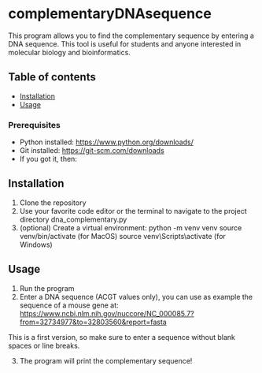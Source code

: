 # complementaryDNAsequence

This program allows you to find the complementary sequence by entering a DNA sequence.
This tool is useful for students and anyone interested in molecular biology and bioinformatics.

## Table of contents

- [Installation](#installation)
- [Usage](#usage)

### Prerequisites
- Python installed: https://www.python.org/downloads/ 
- Git installed: https://git-scm.com/downloads 
- If you got it, then:


## Installation 

1. Clone the repository 
2. Use your favorite code editor or the terminal to navigate to the project directory dna_complementary.py 
3. (optional) Create a virtual environment:
        python -m venv venv
        source venv/bin/activate (for MacOS)
        source venv\Scripts\activate (for Windows)


## Usage

1. Run the program 
2. Enter a DNA sequence (ACGT values only), you can use as example the sequence of a mouse gene at:  https://www.ncbi.nlm.nih.gov/nuccore/NC_000085.7?from=32734977&to=32803560&report=fasta 

This is a first version, so make sure to enter a sequence without blank spaces or line breaks.

3. The program will print the complementary sequence!
